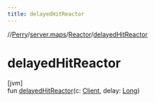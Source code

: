 ```yaml
---
title: delayedHitReactor
---
```

//[Perry](../../../index.html)/[server.maps](../index.html)/[Reactor](index.html)/[delayedHitReactor](delayed-hit-reactor.html)



# delayedHitReactor



[jvm]\
fun [delayedHitReactor](delayed-hit-reactor.html)(c: [Client](../../client/-client/index.html), delay: [Long](https://kotlinlang.org/api/latest/jvm/stdlib/kotlin/-long/index.html))




